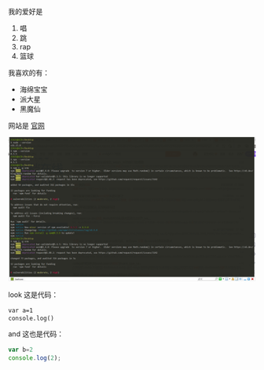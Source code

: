 我的爱好是
1. 唱
2. 跳
3. rap
4. 篮球

我喜欢的有：
* 海绵宝宝
* 派大星
* 黑魔仙 

网站是 [官网](https://)

![图片](1.png)

look 这是代码：

    var a=1
    console.log()
    
and 这也是代码：
```javascript
var b=2
console.log(2);
```